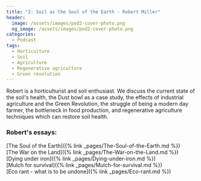 ```yaml
---
title: "2: Soil as the Soul of the Earth - Robert Miller"
header:
  image: /assets/images/pod2-cover-photo.png
  og_image: /assets/images/pod2-cover-photo.png
categories:
  - Podcast
tags:
  - Horticulture
  - Soil 
  - Agriculture
  - Regenerative agriculture
  - Green revolution
---
```


Robert is a horticulturist and soil enthusiast. We discuss the current state of the soil's health, the Dust bowl as a case study, the effects of industrial agriculture and the Green Revolution, the struggle of being a modern day farmer, the bottleneck in food production, and regenerative agriculture techniques which can restore soil health.  

<div id="buzzsprout-player-11055628"></div><script src="https://www.buzzsprout.com/1803691/11055628-1-soil-as-the-soul-of-the-earth-robert-miller.js?container_id=buzzsprout-player-11055628&player=small" type="text/javascript" charset="utf-8"></script>


### Robert's essays:
[The Soul of the Earth]({% link _pages/The-Soul-of-the-Earth.md %})<br>
[The War on the Land]({% link _pages/The-War-on-the-Land.md %})<br>
[Dying under iron]({% link _pages/Dying-under-iron.md %})<br>
[Mulch for survival]({% link _pages/Mulch-for-survival.md %})<br>
[Eco rant - what is to be undone]({% link _pages/Eco-rant.md %})<br>